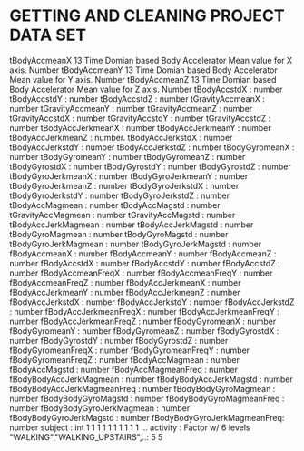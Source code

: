 GETTING AND CLEANING PROJECT DATA SET
=====================================
 tBodyAccmeanX	13
 Time Domian based Body Accelerator Mean value for X axis.
 Number
 tBodyAccmeanY	13
 Time Domian based Body Accelerator Mean value for Y axis.
 Number
 tBodyAccmeanZ	13
 Time Domian based Body Accelerator Mean value for Z axis.
 Number
 tBodyAccstdX                : number
 tBodyAccstdY                : number
 tBodyAccstdZ                : number
 tGravityAccmeanX            : number
 tGravityAccmeanY            : number
 tGravityAccmeanZ            : number
 tGravityAccstdX             : number
 tGravityAccstdY             : number
 tGravityAccstdZ             : number
 tBodyAccJerkmeanX           : number
 tBodyAccJerkmeanY           : number
 tBodyAccJerkmeanZ           : number.
 tBodyAccJerkstdX            : number
 tBodyAccJerkstdY            : number
 tBodyAccJerkstdZ            : number
 tBodyGyromeanX              : number
 tBodyGyromeanY              : number
 tBodyGyromeanZ              : number
 tBodyGyrostdX               : number
 tBodyGyrostdY               : number
 tBodyGyrostdZ               : number
 tBodyGyroJerkmeanX          : number
 tBodyGyroJerkmeanY          : number
 tBodyGyroJerkmeanZ          : number
 tBodyGyroJerkstdX           : number
 tBodyGyroJerkstdY           : number
 tBodyGyroJerkstdZ           : number
 tBodyAccMagmean             : number
 tBodyAccMagstd              : number
 tGravityAccMagmean          : number
 tGravityAccMagstd           : number
 tBodyAccJerkMagmean         : number
 tBodyAccJerkMagstd          : number
 tBodyGyroMagmean            : number
 tBodyGyroMagstd             : number
 tBodyGyroJerkMagmean        : number
 tBodyGyroJerkMagstd         : number
 fBodyAccmeanX               : number
 fBodyAccmeanY               : number
 fBodyAccmeanZ               : number
 fBodyAccstdX                : number
 fBodyAccstdY                : number
 fBodyAccstdZ                : number
 fBodyAccmeanFreqX           : number
 fBodyAccmeanFreqY           : number
 fBodyAccmeanFreqZ           : number
 fBodyAccJerkmeanX           : number
 fBodyAccJerkmeanY           : number
 fBodyAccJerkmeanZ           : number
 fBodyAccJerkstdX            : number
 fBodyAccJerkstdY            : number
 fBodyAccJerkstdZ            : number
 fBodyAccJerkmeanFreqX       : number
 fBodyAccJerkmeanFreqY       : number
 fBodyAccJerkmeanFreqZ       : number
 fBodyGyromeanX              : number
 fBodyGyromeanY              : number
 fBodyGyromeanZ              : number
 fBodyGyrostdX               : number
 fBodyGyrostdY               : number
 fBodyGyrostdZ               : number
 fBodyGyromeanFreqX          : number
 fBodyGyromeanFreqY          : number
 fBodyGyromeanFreqZ          : number
 fBodyAccMagmean             : number
 fBodyAccMagstd              : number
 fBodyAccMagmeanFreq         : number
 fBodyBodyAccJerkMagmean     : number
 fBodyBodyAccJerkMagstd      : number
 fBodyBodyAccJerkMagmeanFreq : number
 fBodyBodyGyroMagmean        : number
 fBodyBodyGyroMagstd         : number
 fBodyBodyGyroMagmeanFreq    : number
 fBodyBodyGyroJerkMagmean    : number
 fBodyBodyGyroJerkMagstd     : number
 fBodyBodyGyroJerkMagmeanFreq: number
 subject                     : int  1 1 1 1 1 1 1 1 1 1 ...
 activity                    : Factor w/ 6 levels "WALKING","WALKING_UPSTAIRS",..: 5 5 

